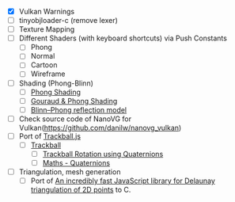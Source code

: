 - [x] Vulkan Warnings
- [ ] tinyobjloader-c (remove lexer)
- [ ] Texture Mapping
- [ ] Different Shaders (with keyboard shortcuts) via Push Constants
  - [ ] Phong
  - [ ] Normal
  - [ ] Cartoon
  - [ ] Wireframe
- [ ] Shading (Phong-Blinn)
  - [ ] [Phong Shading](https://www.cs.toronto.edu/~jacobson/phong-demo/)
  - [ ] [Gouraud & Phong Shading](https://github.com/ruange/Gouraud-Shading-and-Phong-Shading)
  - [ ] [Blinn–Phong reflection model](https://en.wikipedia.org/wiki/Blinn%E2%80%93Phong_reflection_model)
- [ ] Check source code of NanoVG for Vulkan(https://github.com/danilw/nanovg_vulkan)
- [ ] Port of [Trackball.js](https://github.com/rawify/Trackball.js)
  - [ ] [Trackball](https://github.com/syoyo/tinyobjloader-c/tree/master/examples/viewer)
    - [ ] [Trackball Rotation using Quaternions](https://www.xarg.org/2021/07/trackball-rotation-using-quaternions/)
    - [ ] [Maths - Quaternions](http://www.euclideanspace.com/maths/algebra/realNormedAlgebra/quaternions/index.htm)
- [ ] Triangulation, mesh generation
  - [ ] Port of [An incredibly fast JavaScript library for Delaunay triangulation of 2D points](https://github.com/mapbox/delaunator) to C.
